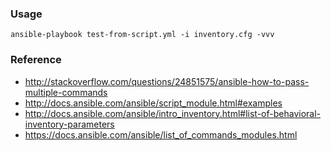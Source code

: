 ### Usage

```
ansible-playbook test-from-script.yml -i inventory.cfg -vvv
```

### Reference

- http://stackoverflow.com/questions/24851575/ansible-how-to-pass-multiple-commands
- http://docs.ansible.com/ansible/script_module.html#examples
- http://docs.ansible.com/ansible/intro_inventory.html#list-of-behavioral-inventory-parameters
- https://docs.ansible.com/ansible/list_of_commands_modules.html
